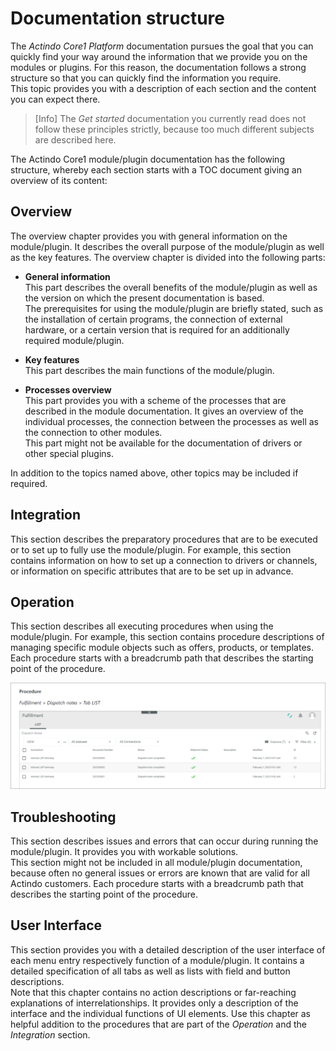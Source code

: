 # Documentation structure

The *Actindo Core1 Platform* documentation pursues the goal that you can quickly find your way around the information that we provide you on the modules or plugins. For this reason, the documentation follows a strong structure so that you can quickly find the information you require.   
This topic provides you with a description of each section and the content you can expect there.

> [Info] The *Get started* documentation you currently read does not follow these principles strictly, because too much different subjects are described here.  

The Actindo Core1 module/plugin documentation has the following structure, whereby each section starts with a TOC document giving an overview of its content:



## Overview

The overview chapter provides you with general information on the module/plugin. It describes the overall purpose of the module/plugin as well as the key features. The overview chapter is divided into the following parts:   

- **General information**   
   This part describes the overall benefits of the module/plugin as well as the version on which the present documentation is based.   
   The prerequisites for using the module/plugin are briefly stated, such as the installation of certain programs, the connection of external hardware, or a certain version that is required for an additionally required module/plugin.   

- **Key features**   
    This part describes the main functions of the module/plugin.

- **Processes overview**   
    This part provides you with a scheme of the processes that are described in the module documentation. It gives an overview of the individual processes, the connection between the processes as well as the connection to other modules.   
    This part might not be available for the documentation of drivers or other special plugins.

In addition to the topics named above, other topics may be included if required.



## Integration

This section describes the preparatory procedures that are to be executed or to set up to fully use the module/plugin. For example, this section contains information on how to set up a connection to drivers or channels, or information on specific attributes that are to be set up in advance. 



## Operation

This section describes all executing procedures when using the module/plugin. For example, this section contains procedure descriptions of managing specific module objects such as offers, products, or templates. Each procedure starts with a breadcrumb path that describes the starting point of the procedure.

![Procedure](../../Assets/Screenshots/Core1Platform/UsingDocumentation/DocumentationPathProcedure.png "[Procedure]")



## Troubleshooting

This section describes issues and errors that can occur during running the module/plugin. It provides you with workable solutions.   
This section might not be included in all module/plugin documentation, because often no general issues or errors are known that are valid for all Actindo customers. Each procedure starts with a breadcrumb path that describes the starting point of the procedure.



## User Interface  

This section provides you with a detailed description of the user interface of each menu entry respectively function of a module/plugin. It contains a detailed specification of all tabs as well as lists with field and button descriptions.   
Note that this chapter contains no action descriptions or far-reaching explanations of interrelationships. It provides only a description of the interface and the individual functions of UI elements. Use this chapter as helpful addition to the procedures that are part of the *Operation* and the *Integration* section. 
